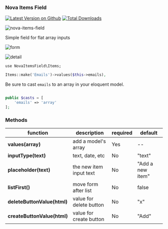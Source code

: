 ### Nova Items Field

[![Latest Version on Github](https://img.shields.io/github/release/dillingham/nova-items-field.svg?style=flat-square)](https://packagist.org/packages/dillingham/nova-items-field)
[![Total Downloads](https://img.shields.io/packagist/dt/dillingham/nova-items-field.svg?style=flat-square)](https://packagist.org/packages/dillingham/nova-items-field)

![nova-items-field](https://user-images.githubusercontent.com/29180903/50742708-dffeb600-11dc-11e9-9eed-36f42166c7c4.png)

Simple field for flat array inputs

![form](https://user-images.githubusercontent.com/29180903/50990350-cf518700-14df-11e9-8be0-bc7f5100b6f4.png)

![detail](https://user-images.githubusercontent.com/29180903/50990355-d082b400-14df-11e9-8012-59ca25aa1387.png)

```
use NovaItemsField\Items;
```
```php
Items::make('Emails')->values($this->emails),
```

Be sure to cast `emails` to an array in your eloquent model.

```php

public $casts = [
    'emails' => 'array'
];
```

### Methods 

| function | description | required | default |
| - | - | - | - |
| **values(array)** | add a model's array | Yes | -- |
| **inputType(text)** | text, date, etc | No | "text" |
| **placeholder(text)** | the new item input text | No | "Add a new item" |
| **listFirst()**| move form after list  | No | false |
| **deleteButtonValue(html)** | value for delete button | No | "x" |
| **createButtonValue(html)** | value for create button | No | "Add" |
